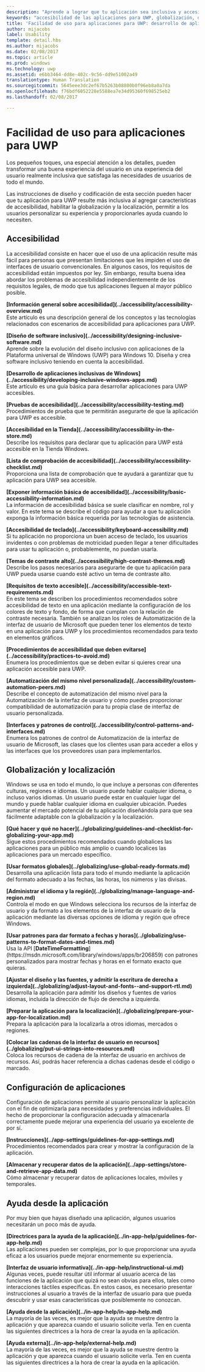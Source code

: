 ```yaml
---
description: "Aprende a lograr que tu aplicación sea inclusiva y accesible para personas de todo el mundo."
keywords: "accesibilidad de las aplicaciones para UWP, globalización, diseñar aplicaciones inclusivas, requisitos de aplicaciones de accesibilidad"
title: 'Facilidad de uso para aplicaciones para UWP: desarrollo de aplicaciones de Windows'
author: mijacobs
label: Usability
template: detail.hbs
ms.author: mijacobs
ms.date: 02/08/2017
ms.topic: article
ms.prod: windows
ms.technology: uwp
ms.assetid: e6bb3464-dd8e-402c-9c56-dd9e51002a49
translationtype: Human Translation
ms.sourcegitcommit: 5645eee3dc2ef67b5263b08800b0f96eb8a0a7da
ms.openlocfilehash: f76bdf6052228e5588ea7e34d95360f698525eb2
ms.lasthandoff: 02/08/2017

---
```

# <a name="usability-for-uwp-apps"></a>Facilidad de uso para aplicaciones para UWP

<link rel="stylesheet" href="https://az835927.vo.msecnd.net/sites/uwp/Resources/css/custom.css">

Los pequeños toques, una especial atención a los detalles, pueden transformar una buena experiencia del usuario en una experiencia del usuario realmente inclusiva que satisfaga las necesidades de usuarios de todo el mundo.

Las instrucciones de diseño y codificación de esta sección pueden hacer que tu aplicación para UWP resulte más inclusiva al agregar características de accesibilidad, habilitar la globalización y la localización, permitir a los usuarios personalizar su experiencia y proporcionarles ayuda cuando lo necesiten.


## <a name="accessiblity"></a>Accesibilidad

La accesibilidad consiste en hacer que el uso de una aplicación resulte más fácil para personas que presentan limitaciones que les impiden el uso de interfaces de usuario convencionales. En algunos casos, los requisitos de accesibilidad están impuestos por ley. Sin embargo, resulta buena idea abordar los problemas de accesibilidad independientemente de los requisitos legales, de modo que tus aplicaciones lleguen al mayor público posible.

<div class="side-by-side">
<div class="side-by-side-content">
  <div class="side-by-side-content-left">
<p><b>[Información general sobre accesibilidad](../accessibility/accessibility-overview.md)</b> <br/> Este artículo es una descripción general de los conceptos y las tecnologías relacionados con escenarios de accesibilidad para aplicaciones para UWP.</p>
  </div>
  <div class="side-by-side-content-right">
<p><b>[Diseño de software inclusivo](../accessibility/designing-inclusive-software.md)</b><br/>Aprende sobre la evolución del diseño inclusivo con aplicaciones de la Plataforma universal de Windows (UWP) para Windows 10.  Diseña y crea software inclusivo teniendo en cuenta la accesibilidad.</p>
  </div>
</div>
</div>

<div class="side-by-side">
<div class="side-by-side-content">
  <div class="side-by-side-content-left">
<p><b>[Desarrollo de aplicaciones inclusivas de Windows](../accessibility/developing-inclusive-windows-apps.md)</b><br/> Este artículo es una guía básica para desarrollar aplicaciones para UWP accesibles.</p>
  </div>
  <div class="side-by-side-content-right">
<p><b>[Pruebas de accesibilidad](../accessibility/accessibility-testing.md) </b><br/>Procedimientos de prueba que te permitirán asegurarte de que la aplicación para UWP es accesible.</p>
  </div>
</div>
</div>

<div class="side-by-side">
<div class="side-by-side-content">
  <div class="side-by-side-content-left">
<p><b>[Accesibilidad en la Tienda](../accessibility/accessibility-in-the-store.md)</b><br/>Describe los requisitos para declarar que tu aplicación para UWP está accesible en la Tienda Windows.</p>
  </div>
  <div class="side-by-side-content-right">
<p><b>[Lista de comprobación de accesibilidad](../accessibility/accessibility-checklist.md)</b><br/>Proporciona una lista de comprobación que te ayudará a garantizar que tu aplicación para UWP sea accesible.</p>
  </div>
</div>
</div>

<div class="side-by-side">
<div class="side-by-side-content">
  <div class="side-by-side-content-left">
<p><b>[Exponer información básica de accesibilidad](../accessibility/basic-accessibility-information.md)</b><br/>La información de accesibilidad básica se suele clasificar en nombre, rol y valor. En este tema se describe el código para ayudar a que tu aplicación exponga la información básica requerida por las tecnologías de asistencia.</p>
  </div>
  <div class="side-by-side-content-right">
<p><b>[Accesibilidad de teclado](../accessibility/keyboard-accessibility.md)</b><br/>Si tu aplicación no proporciona un buen acceso de teclado, los usuarios invidentes o con problemas de motricidad pueden llegar a tener dificultades para usar tu aplicación o, probablemente, no puedan usarla.</p>
  </div>
</div>
</div>

<div class="side-by-side">
<div class="side-by-side-content">
  <div class="side-by-side-content-left">
<p><b>[Temas de contraste alto](../accessibility/high-contrast-themes.md)</b><br/>Describe los pasos necesarios para asegurarte de que tu aplicación para UWP pueda usarse cuando esté activo un tema de contraste alto. </p>
  </div>
  <div class="side-by-side-content-right">
<p><b>[Requisitos de texto accesible](../accessibility/accessible-text-requirements.md)</b><br/>En este tema se describen los procedimientos recomendados sobre accesibilidad de texto en una aplicación mediante la configuración de los colores de texto y fondo, de forma que cumplan con la relación de contraste necesaria. También se analizan los roles de Automatización de la interfaz de usuario de Microsoft que pueden tener los elementos de texto en una aplicación para UWP y los procedimientos recomendados para texto en elementos gráficos.</p>
  </div>
</div>
</div>

<div class="side-by-side">
<div class="side-by-side-content">
  <div class="side-by-side-content-left">
<p><b>[Procedimientos de accesibilidad que deben evitarse](../accessibility/practices-to-avoid.md)</b><br/>Enumera los procedimientos que se deben evitar si quieres crear una aplicación accesible para UWP.</p>
  </div>
  <div class="side-by-side-content-right">
<p><b>[Automatización del mismo nivel personalizada](../accessibility/custom-automation-peers.md)</b><br/>Describe el concepto de automatización del mismo nivel para la Automatización de la interfaz de usuario y cómo puedes proporcionar compatibilidad de automatización para tu propia clase de interfaz de usuario personalizada.</p>
  </div>
</div>
</div>

<div class="side-by-side">
<div class="side-by-side-content">
  <div class="side-by-side-content-left">
<p><b>[Interfaces y patrones de control](../accessibility/control-patterns-and-interfaces.md)</b><br/>Enumera los patrones de control de Automatización de la interfaz de usuario de Microsoft, las clases que los clientes usan para acceder a ellos y las interfaces que los proveedores usan para implementarlos.</p>
  </div>
  <div class="side-by-side-content-right">
<p><b></b>   
</p>
  </div>
</div>
</div>



## <a name="globalization-and-localization"></a>Globalización y localización

Windows se usa en todo el mundo, lo que incluye a personas con diferentes culturas, regiones e idiomas. Un usuario puede hablar cualquier idioma, o incluso varios idiomas. Un usuario puede estar en cualquier lugar del mundo y puede hablar cualquier idioma en cualquier ubicación. Puedes aumentar el mercado potencial de tu aplicación diseñándola para que sea fácilmente adaptable con la globalización y la localización.

<div class="side-by-side">
<div class="side-by-side-content">
  <div class="side-by-side-content-left">
<p><b>[Qué hacer y qué no hacer](../globalizing/guidelines-and-checklist-for-globalizing-your-app.md)</b><br/>Sigue estos procedimientos recomendados cuando globalices las aplicaciones para un público más amplio o cuando localices las aplicaciones para un mercado específico.</p>
  </div>
  <div class="side-by-side-content-right">
<p><b>[Usar formatos globales](../globalizing/use-global-ready-formats.md)</b><br/>Desarrolla una aplicación lista para todo el mundo mediante la aplicación del formato adecuado a las fechas, las horas, los números y las divisas.</p>
  </div>
</div>
</div>

<div class="side-by-side">
<div class="side-by-side-content">
  <div class="side-by-side-content-left">
<p><b>[Administrar el idioma y la región](../globalizing/manage-language-and-region.md)</b><br/>Controla el modo en que Windows selecciona los recursos de la interfaz de usuario y da formato a los elementos de la interfaz de usuario de la aplicación mediante las diversas opciones de idioma y región que ofrece Windows.</p>
  </div>
  <div class="side-by-side-content-right">
<p><b>[Usar patrones para dar formato a fechas y horas](../globalizing/use-patterns-to-format-dates-and-times.md)</b><br/>Usa la API [<strong>DateTimeFormatting</strong>](https://msdn.microsoft.com/library/windows/apps/br206859) con patrones personalizados para mostrar fechas y horas en el formato exacto que quieras.</p>
  </div>
</div>
</div>

<div class="side-by-side">
<div class="side-by-side-content">
  <div class="side-by-side-content-left">
<p><b>[Ajustar el diseño y las fuentes, y admitir la escritura de derecha a izquierda](../globalizing/adjust-layout-and-fonts--and-support-rtl.md)</b><br/>Desarrolla la aplicación para admitir los diseños y fuentes de varios idiomas, incluida la dirección de flujo de derecha a izquierda.</p>
  </div>
  <div class="side-by-side-content-right">
<p><b>[Preparar la aplicación para la localización](../globalizing/prepare-your-app-for-localization.md)</b><br/>Prepara la aplicación para la localizarla a otros idiomas, mercados o regiones.</p>
  </div>
</div>
</div>

<div class="side-by-side">
<div class="side-by-side-content">
  <div class="side-by-side-content-left">
<p><b>[Colocar las cadenas de la interfaz de usuario en recursos](../globalizing/put-ui-strings-into-resources.md)</b><br/>Coloca los recursos de cadena de la interfaz de usuario en archivos de recursos. Así, podrás hacer referencia a dichas cadenas desde el código o marcado.</p>
  </div>
  <div class="side-by-side-content-right">
<b></b>   
<p></p>
  </div>
</div>
</div>


## <a name="app-settings"></a>Configuración de aplicaciones

Configuración de aplicaciones permite al usuario personalizar la aplicación con el fin de optimizarla para necesidades y preferencias individuales. El hecho de proporcionar la configuración adecuada y almacenarla correctamente puede mejorar una experiencia del usuario ya excelente de por sí.

<div class="side-by-side">
<div class="side-by-side-content">
  <div class="side-by-side-content-left">
<p><b>[Instrucciones](../app-settings/guidelines-for-app-settings.md)</b><br/>Procedimientos recomendados para crear y mostrar la configuración de la aplicación.</p>
  </div>
  <div class="side-by-side-content-right">
<p><b>[Almacenar y recuperar datos de la aplicación](../app-settings/store-and-retrieve-app-data.md)</b><br/>Cómo almacenar y recuperar datos de aplicaciones locales, móviles y temporales.</p>
  </div>
</div>
</div>

## <a name="in-app-help"></a>Ayuda desde la aplicación
Por muy bien que hayas diseñado una aplicación, algunos usuarios necesitarán un poco más de ayuda.

<div class="side-by-side">
<div class="side-by-side-content">
  <div class="side-by-side-content-left">
<p><b>[Directrices para la ayuda de la aplicación](../in-app-help/guidelines-for-app-help.md)</b><br/>Las aplicaciones pueden ser complejas, por lo que proporcionar una ayuda eficaz a los usuarios puede mejorar enormemente su experiencia.
</p>
  </div>
  <div class="side-by-side-content-right">
<p><b>[Interfaz de usuario informativa](../in-app-help/instructional-ui.md)</b><br/>Algunas veces, puede resultar útil informar al usuario acerca de las funciones de la aplicación que quizá no sean obvias para ellos, tales como interacciones táctiles específicas. En estos casos, es necesario presentar instrucciones al usuario a través de la interfaz de usuario para que pueda descubrir y usar esas características que posiblemente no conozcan.</p>
  </div>
</div>
</div>

<div class="side-by-side">
<div class="side-by-side-content">
  <div class="side-by-side-content-left">
<p><b>[Ayuda desde la aplicación](../in-app-help/in-app-help.md)</b><br/>La mayoría de las veces, es mejor que la ayuda se muestre dentro la aplicación y que aparezca cuando el usuario solicite verla. Ten en cuenta las siguientes directrices a la hora de crear la ayuda en la aplicación.</p>
  </div>
  <div class="side-by-side-content-right">
<p><b>[Ayuda externa](../in-app-help/external-help.md)</b><br/>La mayoría de las veces, es mejor que la ayuda se muestre dentro la aplicación y que aparezca cuando el usuario solicite verla. Ten en cuenta las siguientes directrices a la hora de crear la ayuda en la aplicación.</p>
  </div>
</div>
</div>


